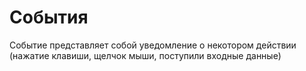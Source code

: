 # События

Событие представляет собой уведомление о некотором действии (нажатие клавиши, щелчок мыши, поступили входные данные)